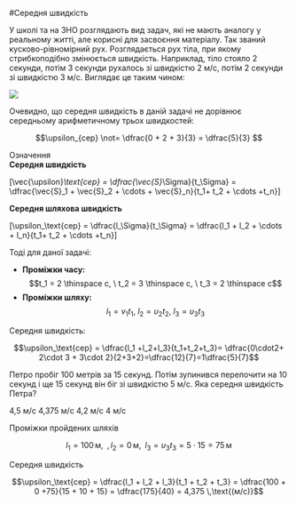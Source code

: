 #Середня швидкість

У школi та на ЗНО розглядають вид задач, якi не мають аналогу у реальному життi, але кориснi для засвоєння матерiалу. Так званий кусково-рiвномiрний рух. Розглядається рух тiла, при якому стрибкоподiбно змiнюється швидкiсть. Наприклад, тiло стояло 2 секунди, потiм 3 секунди рухалось зi швидкiстю 2 м/с, потiм 2 секунди зi швидкiстю 3 м/с. Виглядає це таким чином:

<img src="https://rawgit.com/chudaol/ed-era-book-physics/master/images/chapter_1/16.svg" class="image"/>

Очевидно, що середня швидкiсть в данiй задачi не дорiвнює середньому арифметичному трьох швидкостей:

$$\upsilon_{сер} \not= \dfrac{0 + 2 + 3}{3} = \dfrac{5}{3} $$

<div class="eoz-wrap">
<span class="eoz">Означення</span>
<div class="eoz-text">
<b>Ceредня швидкiсть</b> 

\[\vec{\upsilon}_\text{сер} = \dfrac{\vec{S}_\Sigma}{t_\Sigma} = \dfrac{\vec{S}_1 + \vec{S}_2 + \cdots + \vec{S}_n}{t_1+ t_2 + \cdots +t_n}\]

<b>Ceредня шляхова швидкiсть</b> 

\[\upsilon_\text{сер} = \dfrac{l_\Sigma}{t_\Sigma} = \dfrac{l_1 + l_2 + \cdots + l_n}{t_1+ t_2 + \cdots +t_n}\]
</div>
</div>


Тодi для даної задачi:


* <b>Промiжки часу:</b> $$t_1 = 2 \thinspace c, \ t_2 = 3 \thinspace c, \ t_3 = 2 \thinspace c$$
* <b>Промiжки шляху:</b> $$ l_1 = v_1 t_1, \ l_2 = \upsilon_2t_2, \ l_3 = \upsilon_3t_3$$


<span class="p1">Середня швидкiсть:</span> 

$$\upsilon_\text{сер} = \dfrac{l_1 +l_2+l_3}{t_1+t_2+t_3}= \dfrac{0\cdot2+ 2\cdot 3 + 3\cdot 2}{2+3+2}=\dfrac{12}{7}=1\dfrac{5}{7}$$


<quiz correctLabel="correct!" incorrectLabel="incorrect!" checkLabel="check ansert">
<question>
<p>Петро пробiг 100 метрiв за 15 секунд. Потiм зупинився перепочити на 10 секунд i ще 15 секунд вiн бiг зi швидкiстю 5 м/с. Яка середня швидкiсть Петра?</p>
<answer>4,5 м/с</answer>
<answer correct>4,375 м/с</answer>
<answer>4,2 м/с</answer>
<answer>4 м/с</answer>
<explanation>
<p>Проміжки пройдених шляхів</p>

$$l_1 = 100\,\text{м},\,\,\,, l_2 = 0\,\text{м},\,\,\, l_3 = \upsilon_3t_3 = 5\cdot15 = 75\,\text{м}$$

<p>Cередня швидкість</p>

$$\upsilon_\text{сер} = \dfrac{l_1 + l_2 + l_3}{t_1 + t_2 + t_3} = \dfrac{100 + 0 +75}{15 + 10 + 15} = \dfrac{175}{40} = 4,375 \,\text{(м/с)}$$

</explanation>
</question>
</quiz>